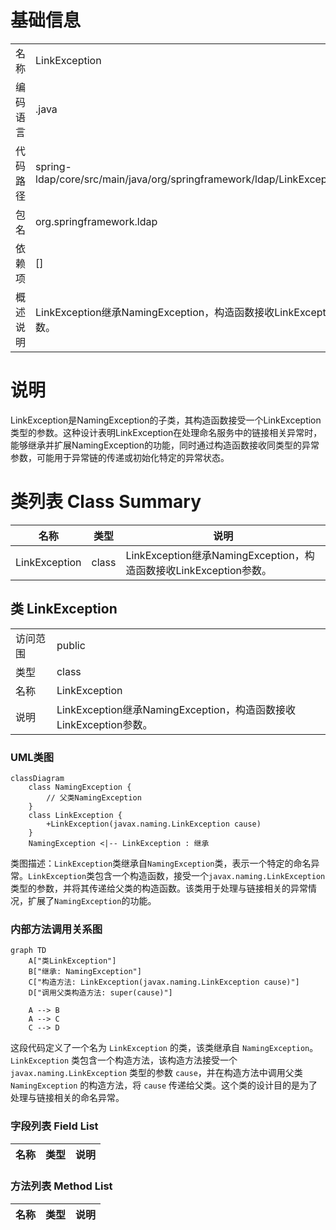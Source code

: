 # 基础信息

|      |      |
|------|------|
| 名称 | LinkException |
| 编码语言 | .java |
| 代码路径 | spring-ldap/core/src/main/java/org/springframework/ldap/LinkException.java |
| 包名 | org.springframework.ldap |
| 依赖项 | [] |
| 概述说明 | LinkException继承NamingException，构造函数接收LinkException参数。 |

# 说明

LinkException是NamingException的子类，其构造函数接受一个LinkException类型的参数。这种设计表明LinkException在处理命名服务中的链接相关异常时，能够继承并扩展NamingException的功能，同时通过构造函数接收同类型的异常参数，可能用于异常链的传递或初始化特定的异常状态。

# 类列表 Class Summary

| 名称   | 类型  | 说明 |
|-------|------|-------------|
| LinkException | class | LinkException继承NamingException，构造函数接收LinkException参数。 |



## 类 LinkException

|      |      |
|------|------|
| 访问范围 | public |
| 类型 | class |
| 名称 | LinkException |
| 说明 | LinkException继承NamingException，构造函数接收LinkException参数。 |


### UML类图

```mermaid
classDiagram
    class NamingException {
        // 父类NamingException
    }
    class LinkException {
        +LinkException(javax.naming.LinkException cause)
    }
    NamingException <|-- LinkException : 继承
```

类图描述：`LinkException`类继承自`NamingException`类，表示一个特定的命名异常。`LinkException`类包含一个构造函数，接受一个`javax.naming.LinkException`类型的参数，并将其传递给父类的构造函数。该类用于处理与链接相关的异常情况，扩展了`NamingException`的功能。


### 内部方法调用关系图

```mermaid
graph TD
    A["类LinkException"]
    B["继承: NamingException"]
    C["构造方法: LinkException(javax.naming.LinkException cause)"]
    D["调用父类构造方法: super(cause)"]

    A --> B
    A --> C
    C --> D
```

这段代码定义了一个名为 `LinkException` 的类，该类继承自 `NamingException`。`LinkException` 类包含一个构造方法，该构造方法接受一个 `javax.naming.LinkException` 类型的参数 `cause`，并在构造方法中调用父类 `NamingException` 的构造方法，将 `cause` 传递给父类。这个类的设计目的是为了处理与链接相关的命名异常。

### 字段列表 Field List

| 名称  | 类型  | 说明 |
|-------|-------|------|

### 方法列表 Method List

| 名称  | 类型  | 说明 |
|-------|-------|------|




